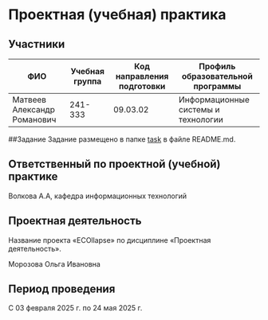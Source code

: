 # Проектная (учебная) практика
## Участники
| ФИО         | Учебная группа | Код направления подготовки | Профиль образовательной программы |
|-------------|----------------|---------------------------|-----------------------------------|
| Матвеев Александр Романович        |      241-333          |       09.03.02                    |           Информационные системы и технологии                        |

##Задание
Задание размещено в папке [task](/task) в файле README.md.

## Ответственный по проектной (учебной) практике
Волкова А.А, кафедра информационных технологий

## Проектная деятельность
Название проекта «ECOllapse» по дисциплине «Проектная деятельность».

Морозова Ольга Ивановна

## Период проведения
С 03 февраля 2025 г. по 24 мая 2025 г.

